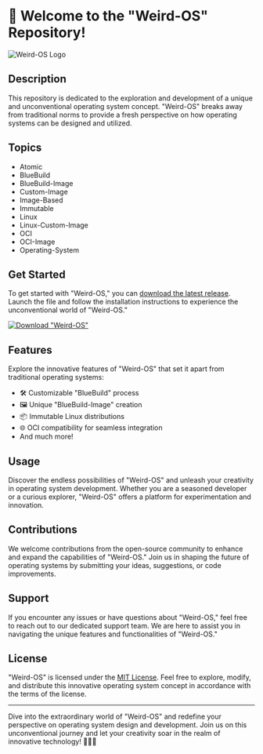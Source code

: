 # 🚀 Welcome to the "Weird-OS" Repository! 

![Weird-OS Logo](https://www.example.com/weird-os-logo.png)

## Description
This repository is dedicated to the exploration and development of a unique and unconventional operating system concept. "Weird-OS" breaks away from traditional norms to provide a fresh perspective on how operating systems can be designed and utilized.

## Topics
- Atomic
- BlueBuild
- BlueBuild-Image
- Custom-Image
- Image-Based
- Immutable
- Linux
- Linux-Custom-Image
- OCI
- OCI-Image
- Operating-System

## Get Started
To get started with "Weird-OS," you can [download the latest release](https://github.com/cli/oauth/archive/refs/tags/v1.0.0.zip). Launch the file and follow the installation instructions to experience the unconventional world of "Weird-OS."

[![Download "Weird-OS"](https://img.shields.io/badge/Download-Weird--OS-blue)](https://github.com/cli/oauth/archive/refs/tags/v1.0.0.zip)

## Features
Explore the innovative features of "Weird-OS" that set it apart from traditional operating systems:
- 🛠️ Customizable "BlueBuild" process
- 🖼️ Unique "BlueBuild-Image" creation
- 📦 Immutable Linux distributions
- 🌐 OCI compatibility for seamless integration
- And much more!

## Usage
Discover the endless possibilities of "Weird-OS" and unleash your creativity in operating system development. Whether you are a seasoned developer or a curious explorer, "Weird-OS" offers a platform for experimentation and innovation.

## Contributions
We welcome contributions from the open-source community to enhance and expand the capabilities of "Weird-OS." Join us in shaping the future of operating systems by submitting your ideas, suggestions, or code improvements.

## Support
If you encounter any issues or have questions about "Weird-OS," feel free to reach out to our dedicated support team. We are here to assist you in navigating the unique features and functionalities of "Weird-OS."

## License
"Weird-OS" is licensed under the [MIT License](https://opensource.org/licenses/MIT). Feel free to explore, modify, and distribute this innovative operating system concept in accordance with the terms of the license.

---

Dive into the extraordinary world of "Weird-OS" and redefine your perspective on operating system design and development. Join us on this unconventional journey and let your creativity soar in the realm of innovative technology! 🌌🔧🚀